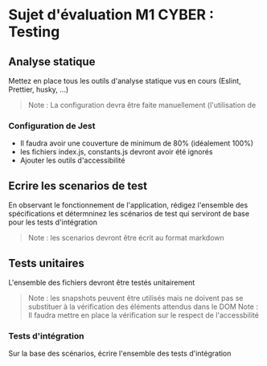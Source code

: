 # Sujet d'évaluation M1 CYBER : Testing

## Analyse statique

Mettez en place tous les outils d'analyse statique vus en cours (Eslint, Prettier, husky, ...)

> Note : La configuration devra être faite manuellement (l'utilisation de 

### Configuration de Jest

  - Il faudra avoir une couverture de minimum de 80% (idéalement 100%)
  - les fichiers index.js, constants.js devront avoir été ignorés
  - Ajouter les outils d'accessibilité

## Ecrire les scenarios de test

En observant le fonctionnement de l'application, rédigez l'ensemble des spécifications et détermninez les scénarios de test qui serviront de base pour les tests d'intégration

> Note : les scenarios devront être écrit au format markdown

## Tests unitaires

L'ensemble des fichiers devront être testés unitairement

> Note : les snapshots peuvent être utilisés mais ne doivent pas se substituer à la vérification des éléments attendus dans le DOM
> Note : Il faudra mettre en place la vérification sur le respect de l'accessbilité

### Tests d'intégration

Sur la base des scénarios, écrire l'ensemble des tests d'intégration 




